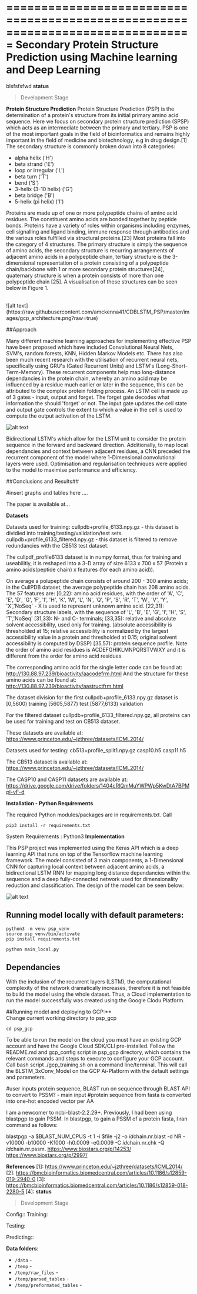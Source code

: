 ===============================================================================
Secondary Protein Structure Prediction using Machine learning and Deep Learning
===============================================================================

blsfsfsfwd
**status**
> Development Stage

**Protein Structure Prediction**
Protein Structure Prediction (PSP) is the determination of a protein's structure from its initial primary amino acid sequence. Here we focus on secondary protein structure prediction (SPSP) which acts as an intermediate between the primary and tertiary. PSP is one of the most important goals in the field of bioinformatics and remains highly important in the field of medicine and biotechnology, e.g in drug design.[1] The secondary structure is commonly broken down into 8 categories:

* alpha helix ('H')
* beta strand ('E')
* loop or irregular ('L')
* beta turn ('T')
* bend ('S')
* 3-helix (3-10 helix) ('G')
* beta bridge ('B')
* 5-helix (pi helix) ('I')

Proteins are made up of one or more polypeptide chains of amino acid residues. The constituent amino acids are bonded together by peptide bonds. Proteins have a variety of roles within organisms including enzymes, cell signalling and ligand binding, immune response through antibodies and the various roles fulfilled via structural proteins.[23] Most proteins fall into the category of 4 structures. The primary structure is simply the sequence of amino acids, the secondary structure is recurring arrangements of adjacent amino acids in a polypeptide chain, tertiary structure is the 3-dimensional representation of a protein consisting of a polypeptide chain/backbone with 1 or more secondary protein structures[24], quaternary structure is when a protein consists of more than one polypeptide chain [25]. A visualisation of these structures can be seen below in Figure 1.

<br>
![alt text](https://raw.githubusercontent.com/amckenna41/CDBLSTM_PSP/master/images/gcp_architecture.png?raw=true)

##Approach

Many different machine learning approaches for implementing effective PSP have been proposed which have included Convolutional Neural Nets, SVM's, random forests, KNN, Hidden Markov Models etc. There has also been much recent research with the utilisation of recurrent neural nets, specifically using GRU's (Gated Recurrent Units) and LSTM's (Long-Short-Term-Memory). These recurrent components help map long-distance dependancies in the protein chain, whereby an amino acid may be influenced by a residue much earlier or later in the sequence, this can be attributed to the complex protein folding process. An LSTM cell is made up of 3 gates - input, output and forget. The forget gate decodes what information the should 'forget' or not. The input gate updates the cell state and output gate controls the extent to which a value in the cell is used to compute the output activation of the LSTM. <br>

![alt text](https://github.com/amckenna41/CDBLSTM_PSP/blob/master/images/lstm_cell.png?raw=true)

Bidirectional LSTM's which allow for the LSTM unit to consider the protein sequence in the forward and backward direction. Additionally, to map local dependancies and context between adjacent residues, a CNN preceded the recurrent component of the model where 1-Dimensional convolutional layers were used.
Optimisation and regularisation techniques were applied to the model to maximise performance and efficiency.

##Conclusions and Results##

#insert graphs and tables here ....

The paper is available at...

**Datasets**

Datasets used for training:
cullpdb+profile_6133.npy.gz - this dataset is dividied into training/testing/validation/test sets.
cullpdb+profile_6133_filtered.npy.gz - this dataset is filtered to remove redundancies with the CB513 test dataset.

The cullpdf_profile6133 dataset is in numpy format, thus for training and useabilitiy, it is reshaped into a 3-D array of size 6133 x 700 x 57 (Protein x amino acids(peptide chain) x features (for each amino acid)).

On average a polupeptide chain consists of around 200 - 300 amino acids; in the CullPDB dataset, the average polypeptide chain has 208 amino acids.
The 57 features are:
[0,22): amino acid residues, with the order of 'A', 'C', 'E', 'D', 'G', 'F', 'I', 'H', 'K', 'M', 'L', 'N', 'Q', 'P', 'S', 'R', 'T', 'W', 'V', 'Y', 'X','NoSeq' - X is used to represent unknown amino acid.
[22,31): Secondary structure labels, with the sequence of 'L', 'B', 'E', 'G', 'I', 'H', 'S', 'T','NoSeq'
[31,33): N- and C- terminals;
[33,35): relative and absolute solvent accessibility, used only for training. (absolute accessibility is thresholded at 15; relative accessibility is normalized by the largest accessibility value in a protein and thresholded at 0.15; original solvent accessibility is computed by DSSP)
[35,57): protein sequence profile. Note the order of amino acid residues is ACDEFGHIKLMNPQRSTVWXY and it is different from the order for amino acid residues

The corresponding amino acid for the single letter code can be found at:
http://130.88.97.239/bioactivity/aacodefrm.html
And the structure for these amino acids can be found at:
http://130.88.97.239/bioactivity/aastructfrm.html

The dataset division for the first cullpdb+profile_6133.npy.gz dataset is
[0,5600) training
[5605,5877) test
[5877,6133) validation

 For the filtered dataset cullpdb+profile_6133_filtered.npy.gz, all proteins can be used for training and test on CB513 dataset.

These datasets are available at:
https://www.princeton.edu/~jzthree/datasets/ICML2014/

Datasets used for testing:
cb513+profile_split1.npy.gz
casp10.h5
casp11.h5

The CB513 dataset is available at:
https://www.princeton.edu/~jzthree/datasets/ICML2014/

The CASP10 and CASP11 datasets are available at:
https://drive.google.com/drive/folders/1404cRlQmMuYWPWp5KwDtA7BPMpl-vF-d

**Installation - Python Requirements**

The required Python modules/packages are in requirements.txt. Call
```
pip3 install -r requirements.txt
```

System Requirements : Python3
**Implementation**

This PSP project was implemented using the Keras API which is a deep learning API that runs on top of the Tensorflow machine learning framework. The model consisted of 3 main components, a 1-Dimensional CNN for capturing local context between adjacent amino acids, a bidirectional LSTM RNN for mapping long distance dependancies within the sequence and a deep fully-connected network used for dimensionality reduction and classification. The design of the model can be seen below:

![alt text](https://github.com/amckenna41/CDBLSTM_PSP/blob/master/images/model_design.png?raw=true)


## Running model locally with default parameters:
```
python3 -m venv psp_venv
source psp_venv/bin/activate
pip install requirements.txt

python main_local.py
```

## Dependancies

With the inclusion of the recurrent layers (LSTM), the computational complexity of the network dramatically increases, therefore it is not feasible to build the model using the whole dataset. Thus, a Cloud implementation to run the model successfully was created using the Google Clodu Platform.

##Running model and deploying to GCP:** <br>
Change current working directory to psp_gcp
```
cd psp_gcp
```
To be able to run the model on the cloud you must have an existing GCP account and have the Google Cloud SDK/CLI pre-installed. Follow the README.md and gcp_config script in psp_gcp directory, which contains the relevant commands and steps to execute to configure your GCP account. <br>
Call bash script ./gcp_training.sh on a command line/terminal. This will call the BLSTM_3xConv_Model on the GCP Ai-Platform with the default settings and parameters.


#user inputs protein sequence, BLAST run on sequence through BLAST API to convert to PSSM? - main input
#protein sequence from fasta is converted into one-hot encoded vector per AA

I am a newcomer to ncbi-blast-2.2.29+. Previously, I had been using blastpgp to gain PSSM. In blastpgp, to gain a PSSM of a protein fasta, I ran command as follows:

blastpgp -a $BLAST_NUM_CPUS -t 1 -i $file -j2 -o $id$chain.nr.blast -d NR -v10000 -b10000 -K1000 -h0.0009 -e0.0009 -C $id$chain.nr.chk -Q $id$chain.nr.pssm.
https://www.biostars.org/p/14253/
https://www.biostars.org/p/2997/

**References**
[1]: https://www.princeton.edu/~jzthree/datasets/ICML2014/
[2]: https://bmcbioinformatics.biomedcentral.com/articles/10.1186/s12859-019-2940-0
[3]: https://bmcbioinformatics.biomedcentral.com/articles/10.1186/s12859-018-2280-5
[4]:
**status**
> Development Stage

Config::
Training:

Testing:

Predicting::

**Data folders**:

* `/data` -
* `/temp` -
* `/temp/raw_files` -
* `/temp/parsed_tables` -
* `/temp/preformated_tables` -
